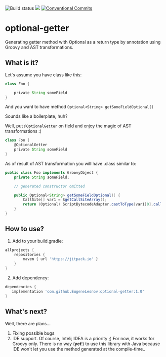 ![Build status](https://github.com/EugeneLesnov/optional-getter/actions/workflows/actions.yml/badge.svg)
[![](https://jitpack.io/v/EugeneLesnov/optional-getter.svg)](https://jitpack.io/#EugeneLesnov/optional-getter)
[![Conventional Commits](https://img.shields.io/badge/Conventional%20Commits-1.0.0-green.svg)](https://conventionalcommits.org)

# optional-getter

Generating getter method with Optional as a return type by annotation using Groovy and AST transformations.

## What is it?

Let's assume you have class like this:

```groovy
class Foo {

    private String someField
}
```

And you want to have method `Optional<String> getSomeFieldOptional()`

Sounds like a boilerplate, huh?

Well, put `@OptionalGetter` on field and enjoy the magic of AST transformations :)

```groovy
class Foo {
    @OptionalGetter
    private String someField
}
```

As of result of AST transformation you will have .class similar to:

```java
public class Foo implements GroovyObject {
    private String someField;

    // generated constructor omitted 

    public Optional<String> getSomeFieldOptional() {
        CallSite[] var1 = $getCallSiteArray();
        return (Optional) ScriptBytecodeAdapter.castToType(var1[0].callStatic(Optional.class, this.someField), Optional.class);
    }
}
```

## How to use?

1. Add to your build.gradle:

```groovy
allprojects {
    repositories {
        maven { url 'https://jitpack.io' }
    }
}
```

2. Add dependency:

```groovy
dependencies {
   implementation 'com.github.EugeneLesnov:optional-getter:1.0'
}
```

## What's next?

Well, there are plans...

1) Fixing possible bugs
2) IDE support. Of course, Intelij IDEA is a priority ;)
   For now, it works for Groovy only. There is no way (**yet**!) to use this library with Java because IDE won't let you
   use the method generated at the compile-time..